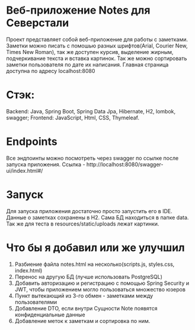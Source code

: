 # Веб-приложение Notes для Северстали
Проект представляет собой веб-приложение для работы с заметками. Заметки можно писать с помошью разных шрифтов(Arial, Courier New, Times New Roman), так же доступен курсив, выделение жирным, подчеркивание текста и вставка картинок. Так же можно сортировать заметки пользователя по дате их написания.
Главная страница доступна по адресу localhost:8080

# Стэк: 
Backend: Java, Spring Boot, Spring Data Jpa, Hibernate, H2, lombok, swagger;
Frontend: JavaScript, Html, CSS, Thymeleaf.

# Endpoints
Все эндпоинты можно посмотреть через swagger по ссылке после запуска приложения.
Ссылка - http://localhost:8080/swagger-ui/index.html#/

# Запуск
Для запуска приложения достаточно просто запустить его в IDE.
Данные о заметках сохранены в H2. Сама БД находиться в папке data.
Так же для теста в resources/static/uploads лежат картинки.

# Что бы я добавил или же улучшил
1. Разбиение файла notes.html на несколько(scripts.js, styles.css, index.html)
2. Перенос на другую БД (лучше использовать PostgreSQL)
3. Добавить авторизацию и регистрацию с помощью Spring Security и JWT, чтобы приложением могло пользоваться множество юзеров
4. Пункт вытекающий из 3-го обмен - заметками между пользователями
5. Добавление DTO, если внутри Сущности Note появятся конфиденциальные данные
6. Добавление меток к заметкам и сортировка по ним.

